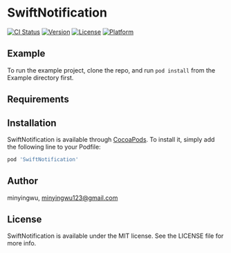 # SwiftNotification

[![CI Status](https://img.shields.io/travis/minyingwu/SwiftNotification.svg?style=flat)](https://travis-ci.org/minyingwu/SwiftNotification)
[![Version](https://img.shields.io/cocoapods/v/SwiftNotification.svg?style=flat)](https://cocoapods.org/pods/SwiftNotification)
[![License](https://img.shields.io/cocoapods/l/SwiftNotification.svg?style=flat)](https://cocoapods.org/pods/SwiftNotification)
[![Platform](https://img.shields.io/cocoapods/p/SwiftNotification.svg?style=flat)](https://cocoapods.org/pods/SwiftNotification)

## Example

To run the example project, clone the repo, and run `pod install` from the Example directory first.

## Requirements

## Installation

SwiftNotification is available through [CocoaPods](https://cocoapods.org). To install
it, simply add the following line to your Podfile:

```ruby
pod 'SwiftNotification'
```

## Author

minyingwu, minyingwu123@gmail.com

## License

SwiftNotification is available under the MIT license. See the LICENSE file for more info.
